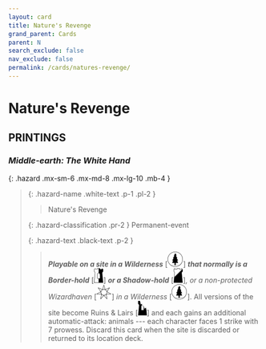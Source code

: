 ```yaml
---
layout: card
title: Nature's Revenge
grand_parent: Cards
parent: N
search_exclude: false
nav_exclude: false
permalink: /cards/natures-revenge/
---
```


# Nature's Revenge


## PRINTINGS


### _Middle-earth: The White Hand_

{: .hazard .mx-sm-6 .mx-md-8 .mx-lg-10 .mb-4 }
> {: .hazard-name .white-text .p-1 .pl-2 }
> > <div class="hazard-mp"></div>
> > <div class="card-name">Nature's Revenge</div>
>
> {: .hazard-classification .pr-2 }
> Permanent-event
>
> {: .hazard-text .black-text .p-2 }
> > ***Playable on a site in a Wilderness*** <nobr>[<img src="/assets/images/wilderness.svg">]</nobr> ***that normally is a Border-hold*** <nobr>[<img src="/assets/images/border-hold.svg">]</nobr> ***or a Shadow-hold*** <nobr>[<img src="/assets/images/shadow-hold.svg">]</nobr>_, or a non-protected Wizardhaven_ <nobr>[<img src="/assets/images/free-haven.svg">]</nobr> _in a Wilderness_ <nobr>[<img src="/assets/images/wilderness.svg">]</nobr>. All versions of the site become Ruins & Lairs <nobr>[<img src="/assets/images/ruinlair.svg">]</nobr> and each gains an additional automatic-attack: animals --- each character faces 1 strike with 7 prowess. Discard this card when the site is discarded or returned to its location deck.  
>
